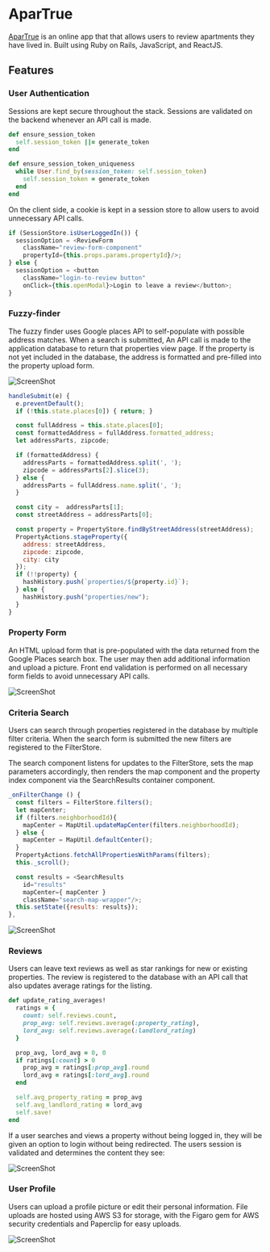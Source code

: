 # AparTrue
[AparTrue](aparture.heroku.com) is an online app that that allows users to review apartments they have lived in.  Built using Ruby on Rails, JavaScript, and ReactJS.

## Features
### User Authentication

Sessions are kept secure throughout the stack.  Sessions are validated on the backend whenever an API call is made.  
```ruby
def ensure_session_token
  self.session_token ||= generate_token
end

def ensure_session_token_uniqueness
  while User.find_by(session_token: self.session_token)
    self.session_token = generate_token
  end
end
```

On the client side, a cookie is kept in a session store to allow users to avoid unnecessary API calls.
```js
if (SessionStore.isUserLoggedIn()) {
  sessionOption = <ReviewForm
    className="review-form-component"
    propertyId={this.props.params.propertyId}/>;
} else {
  sessionOption = <button
    className="login-to-review button"
    onClick={this.openModal}>Login to leave a review</button>;
}
```

### Fuzzy-finder
The fuzzy finder uses Google places API to self-populate with possible address matches.  When a search is submitted,
An API call is made to the application database to return that properties view page.  If the property is not yet included
in the database, the address is formatted and pre-filled into the property upload form.

![ScreenShot](/screenshots/fuzzy_finder.png)

```js
handleSubmit(e) {
  e.preventDefault();
  if (!this.state.places[0]) { return; }

  const fullAddress = this.state.places[0];
  const formattedAddress = fullAddress.formatted_address;
  let addressParts, zipcode;

  if (formattedAddress) {
    addressParts = formattedAddress.split(', ');
    zipcode = addressParts[2].slice(3);
  } else {
    addressParts = fullAddress.name.split(', ');
  }

  const city =  addressParts[1];
  const streetAddress = addressParts[0];

  const property = PropertyStore.findByStreetAddress(streetAddress);
  PropertyActions.stageProperty({
    address: streetAddress,
    zipcode: zipcode,
    city: city
  });
  if (!!property) {
    hashHistory.push(`properties/${property.id}`);
  } else {
    hashHistory.push("properties/new");
  }
}
```

### Property Form
An HTML upload form that is pre-populated with the data returned from the Google Places search box.  The user may then add additional information and upload a picture.  Front end validation is performed on all necessary form fields to avoid unnecessary API calls.

![ScreenShot](/screenshots/prop_form.png)

### Criteria Search
Users can search through properties registered in the database by multiple filter criteria.  When the search form is submitted the new filters are registered to the FilterStore.

The search component listens for updates to the FilterStore, sets the map parameters accordingly, then renders the map component and the property index component via the SearchResults container component.
```js
_onFilterChange () {
  const filters = FilterStore.filters();
  let mapCenter;
  if (filters.neighborhoodId){
    mapCenter = MapUtil.updateMapCenter(filters.neighborhoodId);
  } else {
    mapCenter = MapUtil.defaultCenter();
  }
  PropertyActions.fetchAllPropertiesWithParams(filters);
  this._scroll();

  const results = <SearchResults
    id="results"
    mapCenter={ mapCenter }
    className="search-map-wrapper"/>;
  this.setState({results: results});
},
```

![ScreenShot](/screenshots/search_results.png)

### Reviews

Users can leave text reviews as well as star rankings for new or existing properties.  The review is registered to the database with an API call that also updates average ratings for the listing.

```ruby
def update_rating_averages!
  ratings = {
    count: self.reviews.count,
    prop_avg: self.reviews.average(:property_rating),
    lord_avg: self.reviews.average(:landlord_rating)
  }

  prop_avg, lord_avg = 0, 0
  if ratings[:count] > 0
    prop_avg = ratings[:prop_avg].round
    lord_avg = ratings[:lord_avg].round
  end

  self.avg_property_rating = prop_avg
  self.avg_landlord_rating = lord_avg
  self.save!
end
```

If a user searches and views a property without being logged in, they will be given an option to login without being redirected.
The users session is validated and determines the content they see:

![ScreenShot](/screenshots/login_modal.png)

### User Profile
Users can upload a profile picture or edit their personal information.  File uploads are hosted using AWS S3 for storage, with the Figaro gem for AWS security credentials and Paperclip for easy uploads.

![ScreenShot](/screenshots/user_profile.png)
